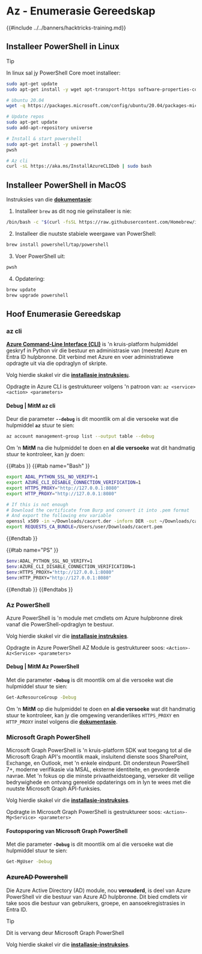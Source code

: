 # Az - Enumerasie Gereedskap

{{#include ../../banners/hacktricks-training.md}}

## Installeer PowerShell in Linux

> [!TIP]
> In linux sal jy PowerShell Core moet installeer:
```bash
sudo apt-get update
sudo apt-get install -y wget apt-transport-https software-properties-common

# Ubuntu 20.04
wget -q https://packages.microsoft.com/config/ubuntu/20.04/packages-microsoft-prod.deb

# Update repos
sudo apt-get update
sudo add-apt-repository universe

# Install & start powershell
sudo apt-get install -y powershell
pwsh

# Az cli
curl -sL https://aka.ms/InstallAzureCLIDeb | sudo bash
```
## Installeer PowerShell in MacOS

Instruksies van die [**dokumentasie**](https://learn.microsoft.com/en-us/powershell/scripting/install/installing-powershell-on-macos?view=powershell-7.4):

1. Installeer `brew` as dit nog nie geïnstalleer is nie:
```bash
/bin/bash -c "$(curl -fsSL https://raw.githubusercontent.com/Homebrew/install/HEAD/install.sh)"
```
2. Installeer die nuutste stabiele weergawe van PowerShell:
```sh
brew install powershell/tap/powershell
```
3. Voer PowerShell uit:
```sh
pwsh
```
4. Opdatering:
```sh
brew update
brew upgrade powershell
```
## Hoof Enumerasie Gereedskap

### az cli

[**Azure Command-Line Interface (CLI)**](https://learn.microsoft.com/en-us/cli/azure/install-azure-cli) is 'n kruis-platform hulpmiddel geskryf in Python vir die bestuur en administrasie van (meeste) Azure en Entra ID hulpbronne. Dit verbind met Azure en voer administratiewe opdragte uit via die opdraglyn of skripte.

Volg hierdie skakel vir die [**installasie instruksies¡**](https://learn.microsoft.com/en-us/cli/azure/install-azure-cli#install).

Opdragte in Azure CLI is gestruktureer volgens 'n patroon van: `az <service> <action> <parameters>`

#### Debug | MitM az cli

Deur die parameter **`--debug`** is dit moontlik om al die versoeke wat die hulpmiddel **`az`** stuur te sien:
```bash
az account management-group list --output table --debug
```
Om 'n **MitM** na die hulpmiddel te doen en **al die versoeke** wat dit handmatig stuur te kontroleer, kan jy doen: 

{{#tabs }}
{{#tab name="Bash" }}
```bash
export ADAL_PYTHON_SSL_NO_VERIFY=1
export AZURE_CLI_DISABLE_CONNECTION_VERIFICATION=1
export HTTPS_PROXY="http://127.0.0.1:8080"
export HTTP_PROXY="http://127.0.0.1:8080"

# If this is not enough
# Download the certificate from Burp and convert it into .pem format
# And export the following env variable
openssl x509 -in ~/Downloads/cacert.der -inform DER -out ~/Downloads/cacert.pem -outform PEM
export REQUESTS_CA_BUNDLE=/Users/user/Downloads/cacert.pem
```
{{#endtab }}

{{#tab name="PS" }}
```bash
$env:ADAL_PYTHON_SSL_NO_VERIFY=1
$env:AZURE_CLI_DISABLE_CONNECTION_VERIFICATION=1
$env:HTTPS_PROXY="http://127.0.0.1:8080"
$env:HTTP_PROXY="http://127.0.0.1:8080"
```
{{#endtab }}
{{#endtabs }}

### Az PowerShell

Azure PowerShell is 'n module met cmdlets om Azure hulpbronne direk vanaf die PowerShell-opdraglyn te bestuur.

Volg hierdie skakel vir die [**installasie instruksies**](https://learn.microsoft.com/en-us/powershell/azure/install-azure-powershell).

Opdragte in Azure PowerShell AZ Module is gestruktureer soos: `<Action>-Az<Service> <parameters>`

#### Debug | MitM Az PowerShell

Met die parameter **`-Debug`** is dit moontlik om al die versoeke wat die hulpmiddel stuur te sien:
```bash
Get-AzResourceGroup -Debug
```
Om 'n **MitM** op die hulpmiddel te doen en **al die versoeke** wat dit handmatig stuur te kontroleer, kan jy die omgewing veranderlikes `HTTPS_PROXY` en `HTTP_PROXY` instel volgens die [**dokumentasie**](https://learn.microsoft.com/en-us/powershell/azure/az-powershell-proxy).

### Microsoft Graph PowerShell

Microsoft Graph PowerShell is 'n kruis-platform SDK wat toegang tot al die Microsoft Graph API's moontlik maak, insluitend dienste soos SharePoint, Exchange, en Outlook, met 'n enkele eindpunt. Dit ondersteun PowerShell 7+, moderne verifikasie via MSAL, eksterne identiteite, en gevorderde navrae. Met 'n fokus op die minste privaatheidstoegang, verseker dit veilige bedrywighede en ontvang gereelde opdaterings om in lyn te wees met die nuutste Microsoft Graph API-funksies.

Volg hierdie skakel vir die [**installasie-instruksies**](https://learn.microsoft.com/en-us/powershell/microsoftgraph/installation).

Opdragte in Microsoft Graph PowerShell is gestruktureer soos: `<Action>-Mg<Service> <parameters>`

#### Foutopsporing van Microsoft Graph PowerShell

Met die parameter **`-Debug`** is dit moontlik om al die versoeke wat die hulpmiddel stuur te sien:
```bash
Get-MgUser -Debug
```
### ~~**AzureAD Powershell**~~

Die Azure Active Directory (AD) module, nou **verouderd**, is deel van Azure PowerShell vir die bestuur van Azure AD hulpbronne. Dit bied cmdlets vir take soos die bestuur van gebruikers, groepe, en aansoekregistrasies in Entra ID.

> [!TIP]
> Dit is vervang deur Microsoft Graph PowerShell

Volg hierdie skakel vir die [**installasie-instruksies**](https://www.powershellgallery.com/packages/AzureAD).
